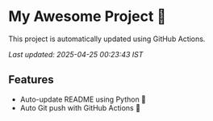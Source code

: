 # My Awesome Project 🚀

This project is automatically updated using GitHub Actions.

_Last updated: 2025-04-25 00:23:43 IST_

## Features
- Auto-update README using Python 🐍
- Auto Git push with GitHub Actions 🤖
